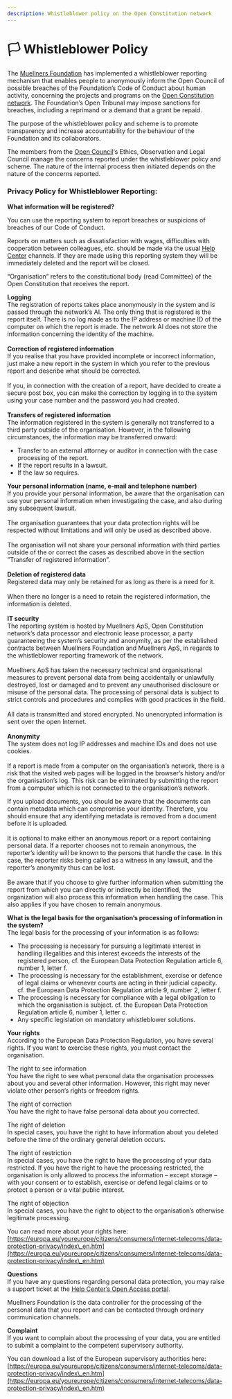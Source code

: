 ```yaml
---
description: Whistleblower policy on the Open Constitution network
---
```


# 🏳 Whistleblower Policy

The [Muellners Foundation](https://muellners.org/) has implemented a whistleblower reporting mechanism that enables people to anonymously inform the Open Council of possible breaches of the Foundation’s Code of Conduct about human activity, concerning the projects and programs on the [Open Constitution network](https://open-bank.net/). The Foundation’s Open Tribunal may impose sanctions for breaches, including a reprimand or a demand that a grant be repaid.

The purpose of the whistleblower policy and scheme is to promote transparency and increase accountability for the behaviour of the Foundation and its collaborators.

The members from the [Open Council](https://docs.muellners.info/foundation/committees-and-their-roles)‘s Ethics, Observation and Legal Council manage the concerns reported under the whistleblower policy and scheme. The nature of the internal process then initiated depends on the nature of the concerns reported.

### Privacy Policy for Whistleblower Reporting: <a href="#privacy-policy-for-whistleblower-reporting" id="privacy-policy-for-whistleblower-reporting"></a>

**What information will be registered?**

You can use the reporting system to report breaches or suspicions of breaches of our Code of Conduct.

Reports on matters such as dissatisfaction with wages, difficulties with cooperation between colleagues, etc. should be made via the usual [Help Center](https://openconstitution.atlassian.net/servicedesk/customer/portals) channels. If they are made using this reporting system they will be immediately deleted and the report will be closed.

“Organisation” refers to the constitutional body (read Committee) of the Open Constitution that receives the report.

**Logging**\
The registration of reports takes place anonymously in the system and is passed through the network’s AI. The only thing that is registered is the report itself. There is no log made as to the IP address or machine ID of the computer on which the report is made. The network AI does not store the information concerning the identity of the machine.\
\
**Correction of registered information**\
If you realise that you have provided incomplete or incorrect information, just make a new report in the system in which you refer to the previous report and describe what should be corrected.\
\
If you, in connection with the creation of a report, have decided to create a secure post box, you can make the correction by logging in to the system using your case number and the password you had created.\
\
**Transfers of registered information**\
The information registered in the system is generally not transferred to a third party outside of the organisation. However, in the following circumstances, the information may be transferred onward:

* Transfer to an external attorney or auditor in connection with the case processing of the report.
* If the report results in a lawsuit.
* If the law so requires.

**Your personal information (name, e-mail and telephone number)**\
If you provide your personal information, be aware that the organisation can use your personal information when investigating the case, and also during any subsequent lawsuit.\
\
The organisation guarantees that your data protection rights will be respected without limitations and will only be used as described above. \
\
The organisation will not share your personal information with third parties outside of the or correct the cases as described above in the section ”Transfer of registered information”.\
\
**Deletion of registered data**\
Registered data may only be retained for as long as there is a need for it.\
\
When there no longer is a need to retain the registered information, the information is deleted.\
\
**IT security**\
The reporting system is hosted by Muellners ApS, Open Constitution network’s data processor and electronic lease processor, a party guaranteeing the system’s security and anonymity, as per the established contracts between Muellners Foundation and Muellners ApS, in regards to the whistleblower reporting framework of the network.\
\
Muellners ApS has taken the necessary technical and organisational measures to prevent personal data from being accidentally or unlawfully destroyed, lost or damaged and to prevent any unauthorised disclosure or misuse of the personal data. The processing of personal data is subject to strict controls and procedures and complies with good practices in the field.\
\
All data is transmitted and stored encrypted. No unencrypted information is sent over the open Internet.\
\
**Anonymity**\
The system does not log IP addresses and machine IDs and does not use cookies.\
\
If a report is made from a computer on the organisation’s network, there is a risk that the visited web pages will be logged in the browser’s history and/or the organisation’s log. This risk can be eliminated by submitting the report from a computer which is not connected to the organisation’s network.

If you upload documents, you should be aware that the documents can contain metadata which can compromise your identity. Therefore, you should ensure that any identifying metadata is removed from a document before it is uploaded.\
\
It is optional to make either an anonymous report or a report containing personal data. If a reporter chooses not to remain anonymous, the reporter’s identity will be known to the persons that handle the case. In this case, the reporter risks being called as a witness in any lawsuit, and the reporter’s anonymity thus can be lost.\
\
Be aware that if you choose to give further information when submitting the report from which you can directly or indirectly be identified, the organization will also process this information when handling the case. This also applies if you have chosen to remain anonymous.

**What is the legal basis for the organisation’s processing of information in the system?**\
The legal basis for the processing of your information is as follows:

* The processing is necessary for pursuing a legitimate interest in handling illegalities and this interest exceeds the interests of the registered person, cf. the European Data Protection Regulation article 6, number 1, letter f.
* The processing is necessary for the establishment, exercise or defence of legal claims or whenever courts are acting in their judicial capacity. cf. the European Data Protection Regulation article 9, number 2, letter f.
* The processing is necessary for compliance with a legal obligation to which the organisation is subject. cf. the European Data Protection Regulation article 6, number 1, letter c.
* Any specific legislation on mandatory whistleblower solutions.

**Your rights**\
According to the European Data Protection Regulation, you have several rights. If you want to exercise these rights, you must contact the organisation.

The right to see information\
You have the right to see what personal data the organisation processes about you and several other information. However, this right may never violate other person’s rights or freedom rights.

The right of correction\
You have the right to have false personal data about you corrected.

The right of deletion\
In special cases, you have the right to have information about you deleted before the time of the ordinary general deletion occurs.

The right of restriction\
In special cases, you have the right to have the processing of your data restricted. If you have the right to have the processing restricted, the organisation is only allowed to process the information – except storage – with your consent or to establish, exercise or defend legal claims or to protect a person or a vital public interest.

The right of objection\
In special cases, you have the right to object to the organisation’s otherwise legitimate processing.

You can read more about your rights here: [https://europa.eu/youreurope/citizens/consumers/internet-telecoms/data-protection-privacy/index\_en.htm](https://europa.eu/youreurope/citizens/consumers/internet-telecoms/data-protection-privacy/index\_en.htm)

**Questions**\
If you have any questions regarding personal data protection, you may raise a support ticket at the [Help Center’s Open Access portal](https://openconstitution.atlassian.net/servicedesk/customer/portal/5).

Muellners Foundation is the data controller for the processing of the personal data that you report and can be contacted through ordinary communication channels.

**Complaint**\
If you want to complain about the processing of your data, you are entitled to submit a complaint to the competent supervisory authority.

You can download a list of the European supervisory authorities here: [https://europa.eu/youreurope/citizens/consumers/internet-telecoms/data-protection-privacy/index\_en.htm](https://europa.eu/youreurope/citizens/consumers/internet-telecoms/data-protection-privacy/index\_en.htm)
